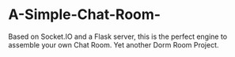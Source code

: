 # A-Simple-Chat-Room-
Based on Socket.IO and a Flask server, this is the perfect engine to assemble your own Chat Room. Yet another Dorm Room Project.
